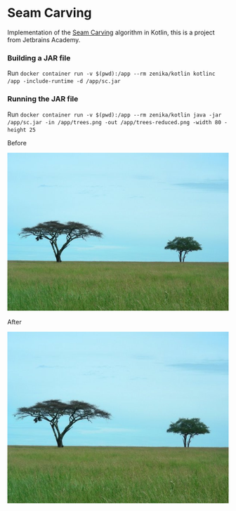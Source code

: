 # Seam Carving
Implementation of the [Seam Carving](https://andrewdcampbell.github.io/seam-carving) algorithm in Kotlin, this is a project from Jetbrains Academy.

### Building a JAR file

Run `docker container run -v $(pwd):/app --rm zenika/kotlin kotlinc /app -include-runtime -d /app/sc.jar`

### Running the JAR file

Run `docker container run -v $(pwd):/app --rm zenika/kotlin java -jar /app/sc.jar -in /app/trees.png -out /app/trees-reduced.png -width 80 -height 25`

Before

![trees image](trees.png "trees image")

After

![reduced trees image](trees-reduced.png "reduced trees image")

